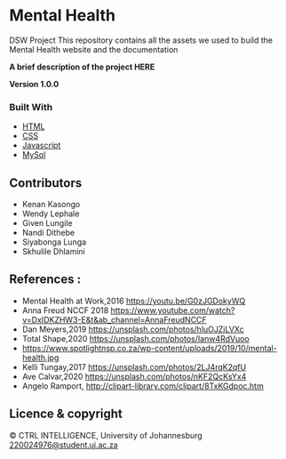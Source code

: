 # Mental Health
DSW Project
This repository contains all the assets we used to build the Mental Health website and the documentation 

**A brief description of the project HERE**

**Version 1.0.0**
### Built With


* [HTML](https://www.w3.org/)
* [CSS](https://www.w3.org/)
* [Javascript](https://www.javascript.com/)
* [MySql](https://www.php.net/)

## Contributors
- Kenan Kasongo 
- Wendy Lephale
- Given Lungile
- Nandi Dithebe
- Siyabonga Lunga
- Skhulile Dhlamini
## References :
   - Mental Health at Work,2016 https://youtu.be/G0zJGDokyWQ
   - Anna Freud NCCF 2018 https://www.youtube.com/watch?v=DxIDKZHW3-E&t&ab_channel=AnnaFreudNCCF
   - Dan Meyers,2019 https://unsplash.com/photos/hluOJZjLVXc
   - Total Shape,2020 https://unsplash.com/photos/Ianw4RdVuoo
   - https://www.spotlightnsp.co.za/wp-content/uploads/2019/10/mental-health.jpg
   - Kelli Tungay,2017 https://unsplash.com/photos/2LJ4rqK2qfU
   - Ave Calvar,2020 https://unsplash.com/photos/nKF2QcKsYx4
   - Angelo Ramport, http://clipart-library.com/clipart/8TxKGdpoc.htm




## Licence & copyright
© CTRL INTELLIGENCE, University of Johannesburg 
220024976@student.uj.ac.za
